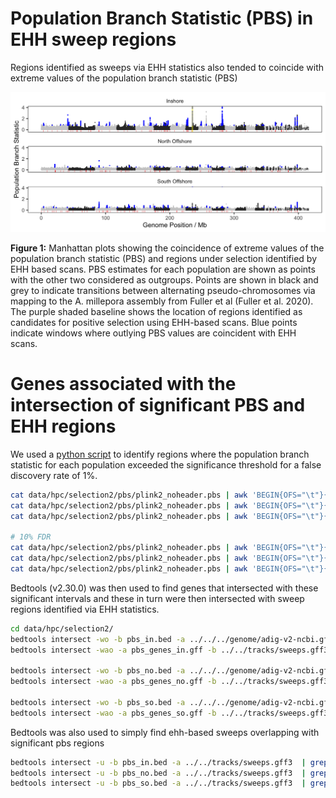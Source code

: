 Population Branch Statistic (PBS) in EHH sweep regions
================

Regions identified as sweeps via EHH statistics also tended to coincide
with extreme values of the population branch statistic (PBS)

<img src="figures/pbs_ehh_manhattan.png" width="1012" />

**Figure 1:** Manhattan plots showing the coincidence of extreme values
of the population branch statistic (PBS) and regions under selection
identified by EHH based scans. PBS estimates for each population are
shown as points with the other two considered as outgroups. Points are
shown in black and grey to indicate transitions between alternating
pseudo-chromosomes via mapping to the A. millepora assembly from Fuller
et al (Fuller et al. 2020). The purple shaded baseline shows the
location of regions identified as candidates for positive selection
using EHH-based scans. Blue points indicate windows where outlying PBS
values are coincident with EHH scans.

# Genes associated with the intersection of significant PBS and EHH regions

We used a [python script](./scripts/pbs2bed.py) to identify regions
where the population branch statistic for each population exceeded the
significance threshold for a false discovery rate of 1%.

``` bash
cat data/hpc/selection2/pbs/plink2_noheader.pbs | awk 'BEGIN{OFS="\t"}{print $1,$2,$3}' | ./scripts/pbs2bed.py -t 0.76 > data/hpc/selection2/pbs/pbs_in.bed
cat data/hpc/selection2/pbs/plink2_noheader.pbs | awk 'BEGIN{OFS="\t"}{print $1,$2,$4}' | ./scripts/pbs2bed.py -t 0.49 > data/hpc/selection2/pbs/pbs_no.bed
cat data/hpc/selection2/pbs/plink2_noheader.pbs | awk 'BEGIN{OFS="\t"}{print $1,$2,$5}' | ./scripts/pbs2bed.py -t 0.44 > data/hpc/selection2/pbs/pbs_so.bed

# 10% FDR
cat data/hpc/selection2/pbs/plink2_noheader.pbs | awk 'BEGIN{OFS="\t"}{print $1,$2,$3}' | ./scripts/pbs2bed.py -t 0.6 > data/hpc/selection2/pbs/pbs_in.bed
cat data/hpc/selection2/pbs/plink2_noheader.pbs | awk 'BEGIN{OFS="\t"}{print $1,$2,$4}' | ./scripts/pbs2bed.py -t 0.47 > data/hpc/selection2/pbs/pbs_no.bed
cat data/hpc/selection2/pbs/plink2_noheader.pbs | awk 'BEGIN{OFS="\t"}{print $1,$2,$5}' | ./scripts/pbs2bed.py -t 0.41 > data/hpc/selection2/pbs/pbs_so.bed
```

Bedtools (v2.30.0) was then used to find genes that intersected with
these significant intervals and these in turn were then intersected with
sweep regions identified via EHH statistics.

``` bash
cd data/hpc/selection2/
bedtools intersect -wo -b pbs_in.bed -a ../../../genome/adig-v2-ncbi.gff | awk '$14>0 && $3=="gene"' > pbs_genes_in.gff
bedtools intersect -wao -a pbs_genes_in.gff -b ../../tracks/sweeps.gff3 | grep 'inshore' > pbs_genes_in_sweeps.tsv

bedtools intersect -wo -b pbs_no.bed -a ../../../genome/adig-v2-ncbi.gff | awk '$14>0 && $3=="gene"' > pbs_genes_no.gff
bedtools intersect -wao -a pbs_genes_no.gff -b ../../tracks/sweeps.gff3 | grep 'northoffshore' > pbs_genes_no_sweeps.tsv

bedtools intersect -wo -b pbs_so.bed -a ../../../genome/adig-v2-ncbi.gff | awk '$14>0 && $3=="gene"' > pbs_genes_so.gff
bedtools intersect -wao -a pbs_genes_so.gff -b ../../tracks/sweeps.gff3 | grep 'southoffshore' > pbs_genes_so_sweeps.tsv
```

Bedtools was also used to simply find ehh-based sweeps overlapping with
significant pbs regions

``` bash
bedtools intersect -u -b pbs_in.bed -a ../../tracks/sweeps.gff3  | grep 'inshore' > sweeps_in_pbs.gff
bedtools intersect -u -b pbs_no.bed -a ../../tracks/sweeps.gff3  | grep 'northoffshore' > sweeps_no_pbs.gff
bedtools intersect -u -b pbs_so.bed -a ../../tracks/sweeps.gff3  | grep 'southoffshore' > sweeps_so_pbs.gff
```
